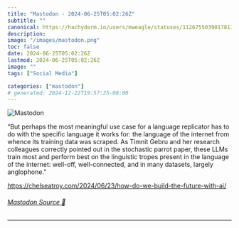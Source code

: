 ```yaml
---
title: "Mastodon - 2024-06-25T05:02:26Z"
subtitle: ""
canonical: https://hachyderm.io/users/mweagle/statuses/112675503901781113
description:
image: "/images/mastodon.png"
toc: false
date: 2024-06-25T05:02:26Z
lastmod: 2024-06-25T05:02:26Z
image: ""
tags: ["Social Media"]

categories: ["mastodon"]
# generated: 2024-12-22T19:57:25-08:00
---
```

![Mastodon](/images/mastodon.png)

<p>“But perhaps the most meaningful use case for a language replicator has to do with the specific language it works for: the language of the internet from whence its training data was scraped. As Timnit Gebru and her research colleagues correctly pointed out in the stochastic parrot paper, these LLMs train most and perform best on the linguistic tropes present in the language of the internet: well-off, well-connected, and in many datasets, largely anglophone.”</p><p><a href="https://chelseatroy.com/2024/06/23/how-do-we-build-the-future-with-ai/" target="_blank" rel="nofollow noopener noreferrer" translate="no"><span class="invisible">https://</span><span class="ellipsis">chelseatroy.com/2024/06/23/how</span><span class="invisible">-do-we-build-the-future-with-ai/</span></a></p>


###### [Mastodon Source 🐘](https://hachyderm.io/@mweagle/112675503901781113)

___
